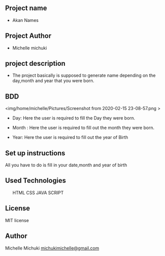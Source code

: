 ## Project name 
- Akan Names

## Project Author
- Michelle michuki
## project description
* The project basically is supposed to generate name depending on the day,month and year that you were born.
## BDD
   <img/home/michelle/Pictures/Screenshot from 2020-02-15 23-08-57.png >

- Day: Here the user is required to fill the  Day they were born.

  

- Month : Here the user is required to fill out the month they were born.


 

 - Year: Here the user is required to fill out the year of Birth

## Set up instructions
  All you have to do is fill in your date,month and year of birth

## Used Technologies
<ul>
HTML
CSS
JAVA SCRIPT
</ul>
 
 ## License
 MIT license


## Author
Michelle Michuki 
michukimichelle@gmail.com
